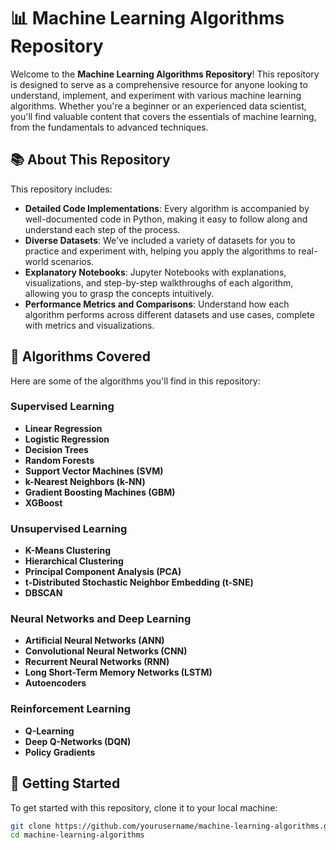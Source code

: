 # 📊 Machine Learning Algorithms Repository

Welcome to the **Machine Learning Algorithms Repository**! This repository is designed to serve as a comprehensive resource for anyone looking to understand, implement, and experiment with various machine learning algorithms. Whether you're a beginner or an experienced data scientist, you'll find valuable content that covers the essentials of machine learning, from the fundamentals to advanced techniques.

## 📚 About This Repository

This repository includes:

- **Detailed Code Implementations**: Every algorithm is accompanied by well-documented code in Python, making it easy to follow along and understand each step of the process.
- **Diverse Datasets**: We've included a variety of datasets for you to practice and experiment with, helping you apply the algorithms to real-world scenarios.
- **Explanatory Notebooks**: Jupyter Notebooks with explanations, visualizations, and step-by-step walkthroughs of each algorithm, allowing you to grasp the concepts intuitively.
- **Performance Metrics and Comparisons**: Understand how each algorithm performs across different datasets and use cases, complete with metrics and visualizations.

## 🧠 Algorithms Covered

Here are some of the algorithms you'll find in this repository:

### Supervised Learning
- **Linear Regression**
- **Logistic Regression**
- **Decision Trees**
- **Random Forests**
- **Support Vector Machines (SVM)**
- **k-Nearest Neighbors (k-NN)**
- **Gradient Boosting Machines (GBM)**
- **XGBoost**

### Unsupervised Learning
- **K-Means Clustering**
- **Hierarchical Clustering**
- **Principal Component Analysis (PCA)**
- **t-Distributed Stochastic Neighbor Embedding (t-SNE)**
- **DBSCAN**

### Neural Networks and Deep Learning
- **Artificial Neural Networks (ANN)**
- **Convolutional Neural Networks (CNN)**
- **Recurrent Neural Networks (RNN)**
- **Long Short-Term Memory Networks (LSTM)**
- **Autoencoders**

### Reinforcement Learning
- **Q-Learning**
- **Deep Q-Networks (DQN)**
- **Policy Gradients**

## 🚀 Getting Started

To get started with this repository, clone it to your local machine:

```bash
git clone https://github.com/yourusername/machine-learning-algorithms.git
cd machine-learning-algorithms
